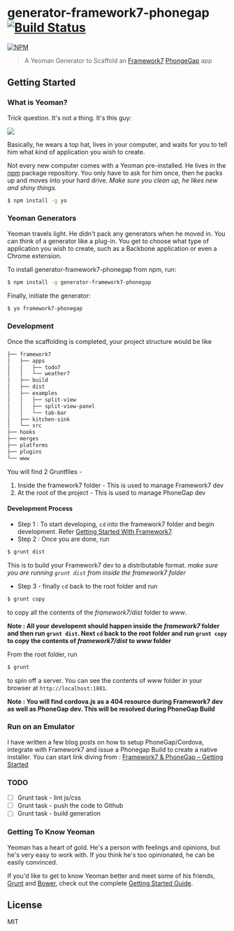# generator-framework7-phonegap [![Build Status](https://secure.travis-ci.org/arvindr21/generator-framework7-phonegap.png?branch=master)](https://travis-ci.org/arvindr21/generator-framework7-phonegap)

[![NPM](https://nodei.co/npm/generator-framework7-phonegap.png?downloads=true)](https://nodei.co/npm/generator-framework7-phonegap/)

> A Yeoman Generator to Scaffold an [Framework7](http://www.idangero.us/framework7/) [PhongeGap](http://phonegap.com) app

## Getting Started

### What is Yeoman?

Trick question. It's not a thing. It's this guy:

![](http://i.imgur.com/JHaAlBJ.png)

Basically, he wears a top hat, lives in your computer, and waits for you to tell him what kind of application you wish to create.

Not every new computer comes with a Yeoman pre-installed. He lives in the [npm](https://npmjs.org) package repository. You only have to ask for him once, then he packs up and moves into your hard drive. *Make sure you clean up, he likes new and shiny things.*

```bash
$ npm install -g yo
```

### Yeoman Generators

Yeoman travels light. He didn't pack any generators when he moved in. You can think of a generator like a plug-in. You get to choose what type of application you wish to create, such as a Backbone application or even a Chrome extension.

To install generator-framework7-phonegap from npm, run:

```bash
$ npm install -g generator-framework7-phonegap
```

Finally, initiate the generator:

```bash
$ yo framework7-phonegap
```

### Development

Once the scaffolding is completed, your project structure would be like 

```bash
├── framework7
│   ├── apps
│   │   ├── todo7
│   │   └── weather7
│   ├── build
│   ├── dist
│   ├── examples
│   │   ├── split-view
│   │   ├── split-view-panel
│   │   └── tab-bar
│   ├── kitchen-sink
│   └── src
├── hooks
├── merges
├── platforms
├── plugins
└── www
```

You will find 2 Gruntfiles - 

1. Inside the framework7 folder - This is used to manage Framework7 dev
2. At the root of the project - This is used to manage PhoneGap dev

#### Development Process

- Step 1 : To start developing, `cd` into the framework7 folder and begin development. Refer [Getting Started With Framework7](http://www.idangero.us/framework7/get-started). 
- Step 2 : Once you are done, run 
```bash
$ grunt dist
```
This is to build your Framework7 dev to a distributable format. _make sure you are running `grunt dist` from inside the framework7 folder_
- Step 3 - finally `cd` back to the root folder and run 
```bash
$ grunt copy
```
to copy all the contents of the _framework7/dist_ folder to _www_.

**Note : All your developemt should happen inside the _framework7_ folder and then run `grunt dist`. Next `cd` back to the root folder and run `grunt copy` to copy the contents of _framework7/dist_ to _www_ folder** 

From the root folder, run
```bash
$ grunt
```
to spin off a server. You can see the contents of _www_ folder in your browser at `http://localhost:1881`.

__Note : You will find cordova.js as a 404 resource during Framework7 dev as well as PhoneGap dev. This will be resolved during PhoneGap Build__

### Run on an Emulator

I have written a few blog posts on how to setup PhoneGap/Cordova, integrate with Framework7 and issue a Phonegap Build to create a native installer. You can start link diving from : [Framework7 & PhoneGap – Getting Started](http://thejackalofjavascript.com/framework7-phonegap-getting-started/)

### TODO
* [ ] Grunt task - lint js/css
* [ ] Grunt task - push the code to Github 
* [ ] Grunt task - build generation

### Getting To Know Yeoman

Yeoman has a heart of gold. He's a person with feelings and opinions, but he's very easy to work with. If you think he's too opinionated, he can be easily convinced.

If you'd like to get to know Yeoman better and meet some of his friends, [Grunt](http://gruntjs.com) and [Bower](http://bower.io), check out the complete [Getting Started Guide](https://github.com/yeoman/yeoman/wiki/Getting-Started).


## License

MIT